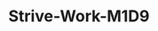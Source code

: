 # Strive-Work-M1D9
  <!--
        BINGO CHALLENGE!!!
        Create programmatically (with JS) a BINGO board with 76 cells, from 1 to 76.
        Create a button to randomize a number from 1 to 76. The same number should be highlighted on the bingo board

        EXTRA: 
        - Take ALWAYS a new number (eg. avoid randoming the number 10 3 times)
        - Create a USER BOARD with 24 randomized numbers that highlights as the main board does
        - Let the user choose HOW MANY user boards he's willing to play with and create them.
    -->
